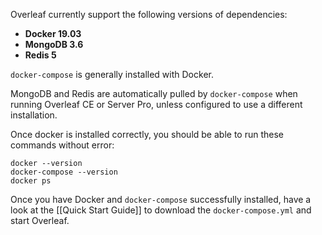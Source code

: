 Overleaf currently support the following versions of dependencies:

- **Docker 19.03**
- **MongoDB 3.6**
- **Redis 5**

`docker-compose` is generally installed with Docker.

MongoDB and Redis are automatically pulled by `docker-compose` when running Overleaf CE or Server Pro, unless configured to use a different installation.

Once docker is installed correctly, you should be able to run these commands without error:

```
docker --version
docker-compose --version
docker ps
```

Once you have Docker and `docker-compose` successfully installed, have a look at the [[Quick Start Guide]] to download the `docker-compose.yml` and start Overleaf.